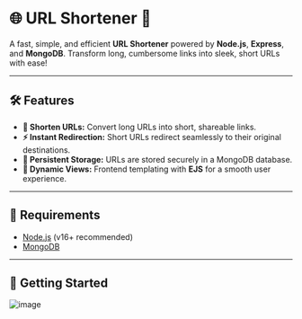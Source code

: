 # 🌐 URL Shortener 🚀  

A fast, simple, and efficient **URL Shortener** powered by **Node.js**, **Express**, and **MongoDB**. Transform long, cumbersome links into sleek, short URLs with ease!  

---

## 🛠 Features  
- **🔗 Shorten URLs:** Convert long URLs into short, shareable links.  
- **⚡ Instant Redirection:** Short URLs redirect seamlessly to their original destinations.  
- **💾 Persistent Storage:** URLs are stored securely in a MongoDB database.  
- **📄 Dynamic Views:** Frontend templating with **EJS** for a smooth user experience.  

---

## 🛑 Requirements  
- [Node.js](https://nodejs.org/) (v16+ recommended)  
- [MongoDB](https://www.mongodb.com/)  

---

## 🚀 Getting Started  
![image](https://github.com/user-attachments/assets/27ba4766-345e-4b77-85b0-2bbb87fbcd18)


